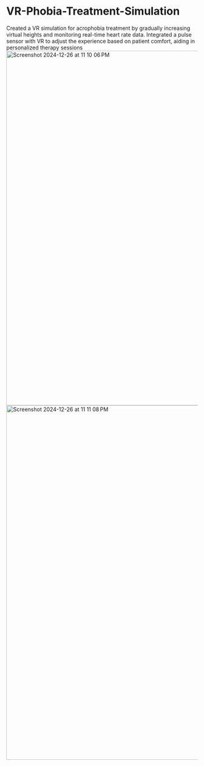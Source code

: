 # VR-Phobia-Treatment-Simulation
 Created a VR simulation for acrophobia treatment by gradually increasing virtual heights and monitoring real-time heart rate data. Integrated a pulse sensor with VR to adjust the experience based on patient comfort, aiding in personalized therapy sessions
<img width="930" alt="Screenshot 2024-12-26 at 11 10 06 PM" src="https://github.com/user-attachments/assets/e3235f62-cb04-4a48-a325-e785e2bb8c17" />
<img width="930" alt="Screenshot 2024-12-26 at 11 11 08 PM" src="https://github.com/user-attachments/assets/d98ef022-7afa-4359-97dc-558f006715e7" />
